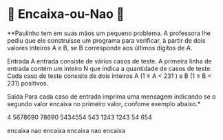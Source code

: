# 🔎 Encaixa-ou-Nao 🔎
**Paulinho tem em suas mãos um pequeno problema. A professora lhe pediu que ele construísse um programa para verificar, à partir de dois valores inteiros A e B, se B corresponde aos últimos dígitos de A.

Entrada
A entrada consiste de vários casos de teste. A primeira linha de entrada contém um inteiro N que indica a
quantidade de casos de teste. Cada caso de teste consiste de dois inteiros A (1 ≤ A < 231 ) e B (1 ≤ B < 231) positivos.

Saída
Para cada caso de entrada imprima uma mensagem indicando se o segundo valor encaixa no primeiro 
valor, confome exemplo abaixo.*

4
5678690 78690
5434554 543
1243 1243
54 654

encaixa
nao encaixa
encaixa
nao encaixa
